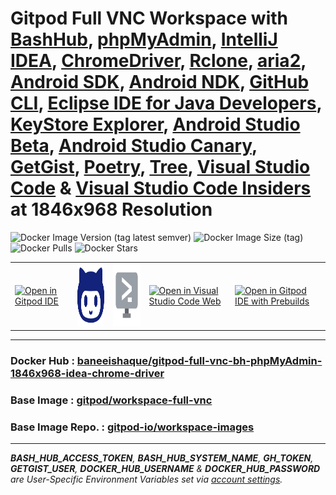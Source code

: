# Gitpod Full VNC Workspace with [BashHub](https://bashhub.com), [phpMyAdmin](https://www.phpmyadmin.net), [IntelliJ IDEA](https://youtrack.jetbrains.com/articles/IDEA-A-264/IntelliJ-IDEA-202221-222373954-build-Release-Notes), [ChromeDriver](https://chromedriver.storage.googleapis.com/index.html?path=105.0.5195.52/), [Rclone](https://rclone.org/), [aria2](https://aria2.github.io/), [Android SDK](https://en.wikipedia.org/wiki/Android_SDK), [Android NDK](https://developer.android.com/ndk), [GitHub CLI](https://cli.github.com/), [Eclipse IDE for Java Developers](https://www.eclipse.org/downloads/packages/release/2022-09/rc1/eclipse-ide-java-developers), [KeyStore Explorer](http://keystore-explorer.org/), [Android Studio Beta](https://developer.android.com/studio/preview), [Android Studio Canary](https://developer.android.com/studio/preview), [GetGist](https://github.com/cuducos/getgist), [Poetry](https://python-poetry.org/), [Tree](http://mama.indstate.edu/users/ice/tree/), [Visual Studio Code](https://code.visualstudio.com) & [Visual Studio Code Insiders](https://code.visualstudio.com/insiders/) at 1846x968 Resolution

![Docker Image Version (tag latest semver)](https://img.shields.io/docker/v/baneeishaque/gitpod-full-vnc-bh-phpmyadmin-1846x968-idea-chrome-driver/latest)
![Docker Image Size (tag)](https://img.shields.io/docker/image-size/baneeishaque/gitpod-full-vnc-bh-phpmyadmin-1846x968-idea-chrome-driver/latest)
![Docker Pulls](https://img.shields.io/docker/pulls/baneeishaque/gitpod-full-vnc-bh-phpmyadmin-1846x968-idea-chrome-driver)
![Docker Stars](https://img.shields.io/docker/stars/baneeishaque/gitpod-full-vnc-bh-phpmyadmin-1846x968-idea-chrome-driver)

<table>
  <tr>
    <td>
      <a href="https://gitpod.io/#https://github.com/Baneeishaque/gitpod-full-vnc-bh-phpMyAdmin-1846x968-idea-chrome-driver">
        <img src="https://icons-for-free.com/iconfiles/png/512/gitpod-1324440164066425542.png" alt="Open in Gitpod IDE" width="100" height="100">
      </a>
    </td>
    <td>
      <a href="https://github1s.com/Baneeishaque/gitpod-full-vnc-bh-phpMyAdmin-1846x968-idea-chrome-driver">
        <img src="https://raw.githubusercontent.com/conwnet/github1s/master/resources/images/logo.svg" alt="Open in Github1s Editor" width="100" height="100">
      </a>
    </td>
    <td>
      <a href="https://ssh.cloud.google.com/cloudshell/editor?cloudshell_git_repo=https://github.com/Baneeishaque/gitpod-full-vnc-bh-phpMyAdmin-1846x968-idea-chrome-driver">
        <img src="google-cloud-shell-icon.png" alt="Open in Cloud Shell" width="100" height="100">
      </a>
    </td>
        <td>
      <a href="https://vscode.dev/github.com/Baneeishaque/gitpod-full-vnc-bh-phpMyAdmin-1846x968-idea-chrome-driver">
        <img src="https://code.visualstudio.com/assets/branding/app-icon.png" alt="Open in Visual Studio Code Web" width="100" height="100">
      </a>
    </td>
    </td>
        <td>
      <a href="https://gitpod.io/#prebuild/https://github.com/Baneeishaque/gitpod-full-vnc-bh-phpMyAdmin-1846x968-idea-chrome-driver">
        <img src="https://www.gitpod.io/images/illustrattion-large-dark.png" alt="Open in Gitpod IDE with Prebuilds" width="100" height="100">
      </a>
    </td>
  </tr>
</table>

---

### Docker Hub : [baneeishaque/gitpod-full-vnc-bh-phpMyAdmin-1846x968-idea-chrome-driver](https://hub.docker.com/r/baneeishaque/gitpod-full-vnc-bh-phpmyadmin-1846x968-idea-chrome-driver)

### Base Image : [gitpod/workspace-full-vnc](https://hub.docker.com/r/gitpod/workspace-full-vnc)

### Base Image Repo. : [gitpod-io/workspace-images](https://github.com/gitpod-io/workspace-images)

---

***BASH_HUB_ACCESS_TOKEN**, **BASH_HUB_SYSTEM_NAME**, **GH_TOKEN**, **GETGIST_USER**, **DOCKER_HUB_USERNAME** & **DOCKER_HUB_PASSWORD** are User-Specific Environment Variables set via [account settings](https://gitpod.io/variables).*
